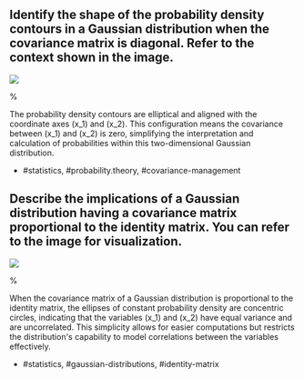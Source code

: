 ## Identify the shape of the probability density contours in a Gaussian distribution when the covariance matrix is diagonal. Refer to the context shown in the image.

![](https://cdn.mathpix.com/cropped/2024_05_13_21e07f2f44c90a145f10g-1.jpg?height=323&width=340&top_left_y=217&top_left_x=1012)

%

The probability density contours are elliptical and aligned with the coordinate axes \(x_1\) and \(x_2\). This configuration means the covariance between \(x_1\) and \(x_2\) is zero, simplifying the interpretation and calculation of probabilities within this two-dimensional Gaussian distribution.

- #statistics, #probability.theory, #covariance-management

## Describe the implications of a Gaussian distribution having a covariance matrix proportional to the identity matrix. You can refer to the image for visualization.

![](https://cdn.mathpix.com/cropped/2024_05_13_21e07f2f44c90a145f10g-1.jpg?height=315&width=303&top_left_y=214&top_left_x=1338)

%

When the covariance matrix of a Gaussian distribution is proportional to the identity matrix, the ellipses of constant probability density are concentric circles, indicating that the variables \(x_1\) and \(x_2\) have equal variance and are uncorrelated. This simplicity allows for easier computations but restricts the distribution's capability to model correlations between the variables effectively.

- #statistics, #gaussian-distributions, #identity-matrix